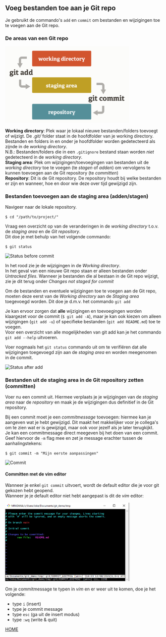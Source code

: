 ## Voeg bestanden toe aan je Git repo

Je gebruikt de commando's `add` en `commit` om bestanden en wijzigingen toe te voegen aan de Git repo.  


### De areas van een Git repo

<img alt="Git areas" src="../images/git_areas.png" width="400" />  

**Working directory**: Plek waar je lokaal nieuwe bestanden/folders toevoegt of wijzigt.
De *.git/* folder staat in de hoofdfolder van je working directory. Bestanden en folders in en onder je hoofdfolder worden 
gedetecteerd als zijnde in de *working directory*.   
N.B.: Bestanden/folders die in een `.gitignore` bestand staan worden *niet* 
gedetecteerd in de *working directory*.  
**Staging area**: Plek om wijzigingen/toevoegingen van bestanden uit de *working directory* toe te voegen 
(te *stagen* of *adden*) om vervolgens te kunnen toevoegen aan de Git repository (te *committen*)  
**Repository**: Dit is de Git repository. De repository houdt bij welke bestanden er zijn en wanneer, hoe en door wie 
deze over tijd gewijzigd zijn. 


### Bestanden toevoegen aan de staging area (adden/stagen) 
Navigeer naar de lokale repository.   

`$ cd "/path/to/project/"`

Vraag een overzicht op van de veranderingen in de *working directory* t.o.v. de *staging area* en de *Git repository*.   
Dit doe je met behulp van het volgende commando:

`$ git status`
   
   
<img alt="Status before commit" src="../images/new-repo-status.png" width="400" />

In het rood zie je de wijzigingen in de *Working directory*.  
In het geval van een nieuwe Git repo staan er alleen bestanden onder *Untracked files*.
Wanneer je bestanden die al bestaan in de Git repo wijzigt, zie je dit terug onder *Changes not staged for commit*

Om de bestanden en eventuele wijzigingen toe te voegen aan de Git repo, moeten deze eerst van de *Working directory* 
aan de *Staging area* toegevoegd worden. Dit doe je d.m.v. het commando `git add`   

Je kan ervoor zorgen dat **alle** wijzigingen en toevoegingen worden klaargezet voor de commit (`$ git add -A`), maar 
je kan ook kiezen om alleen wijzigingen (`git add -u`) of specifieke bestanden (`git add README.md`) toe te voegen.   
Voor een overzicht van alle mogelijkheden van git add kan je het commando `git add --help` uitvoeren.
   
Voer nogmaals het `git status` commando uit om te verifiëren dat alle wijzigingen toegevoegd zijn aan de *staging area* 
en worden meegenomen in de commit.
   

<img alt="Status after add" src="../images/new-repo-status-after-add.png" width="400" />   
   

### Bestanden uit de staging area in de Git repository zetten (committen)

Voer nu een commit uit. Hiermee verplaats je je wijzigingen van de *staging area* naar de *repository* en maak je de 
wijzigingen dus definitief in de Git repository.    

Bij een commit moet je een *commitmessage* toevoegen: hiermee kan je aangeven wat je hebt gewijzigd. Dit maakt het 
makkelijker voor je collega's om te zien wat er is gewijzigd, maar ook voor jezelf als je later terugkijkt.  
Je kan een commitmessage direct meegeven bij het doen van een commit. Geef hiervoor de `-m` flag mee en zet je message 
erachter tussen de aanhalingstekens:
   
`$ git commit -m "Mijn eerste aanpassingen"`
   

<img alt="Commit" src="../images/new-repo-commit.png" width="400" />   
    
   

#### Committen met de vim editor
Wanneer je enkel `git commit` uitvoert, wordt de default editor die je voor git gekozen hebt geopend.  
Wanneer je je default editor niet hebt aangepast is dit de *vim* editor:

<img alt="Commit vim" src="../images/git-commit-vim.png" width="400" />  

Om je commitmessage te typen in *vim* en er weer uit te komen, doe je het volgende:   
- type `i` (insert)
- type je commit message
- type `esc` (ga uit de insert modus)
- type `:wq` (write & quit)

[HOME](../README.md)